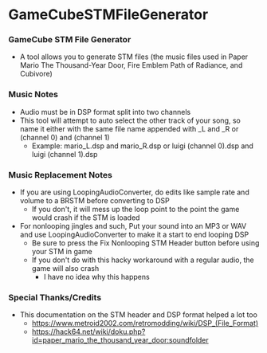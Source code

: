 # GameCubeSTMFileGenerator

### GameCube STM File Generator
* A tool allows you to generate STM files (the music files used in Paper Mario The Thousand-Year Door, Fire Emblem Path of Radiance, and Cubivore)

### Music Notes
* Audio must be in DSP format split into two channels
* This tool will attempt to auto select the other track of your song, so name it either with the same file name appended with _L and _R or (channel 0) and (channel 1)
    * Example: mario_L.dsp and mario_R.dsp or luigi (channel 0).dsp and luigi (channel 1).dsp

### Music Replacement Notes
* If you are using LoopingAudioConverter, do edits like sample rate and volume to a BRSTM before converting to DSP
  * If you don't, it will mess up the loop point to the point the game would crash if the STM is loaded
* For nonlooping jingles and such, Put your sound into an MP3 or WAV and use LoopingAudioConverter to make it a start to end looping DSP
  * Be sure to press the Fix Nonlooping STM Header button before using your STM in game
  * If you don't do with this hacky workaround with a regular audio, the game will also crash
    * I have no idea why this happens

### Special Thanks/Credits
* This documentation on the STM header and DSP format helped a lot too
    * https://www.metroid2002.com/retromodding/wiki/DSP_(File_Format)
    * https://hack64.net/wiki/doku.php?id=paper_mario_the_thousand_year_door:soundfolder